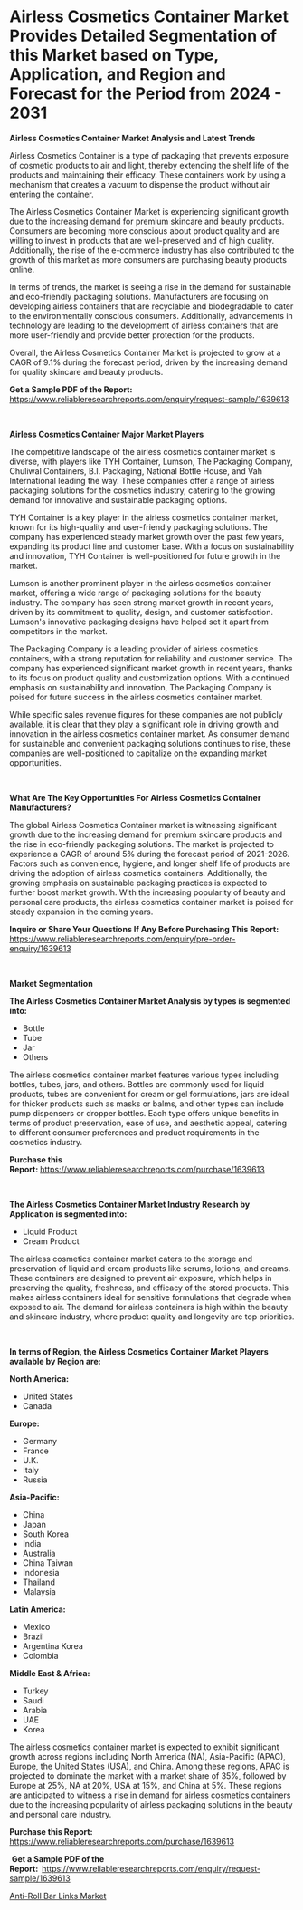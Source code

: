 <p><h1>Airless Cosmetics Container Market Provides Detailed Segmentation of this Market based on Type, Application, and Region and Forecast for the Period from 2024 - 2031</h1></p><p><strong>Airless Cosmetics Container Market Analysis and Latest Trends</strong></p>
<p><p>Airless Cosmetics Container is a type of packaging that prevents exposure of cosmetic products to air and light, thereby extending the shelf life of the products and maintaining their efficacy. These containers work by using a mechanism that creates a vacuum to dispense the product without air entering the container.</p><p>The Airless Cosmetics Container Market is experiencing significant growth due to the increasing demand for premium skincare and beauty products. Consumers are becoming more conscious about product quality and are willing to invest in products that are well-preserved and of high quality. Additionally, the rise of the e-commerce industry has also contributed to the growth of this market as more consumers are purchasing beauty products online.</p><p>In terms of trends, the market is seeing a rise in the demand for sustainable and eco-friendly packaging solutions. Manufacturers are focusing on developing airless containers that are recyclable and biodegradable to cater to the environmentally conscious consumers. Additionally, advancements in technology are leading to the development of airless containers that are more user-friendly and provide better protection for the products.</p><p>Overall, the Airless Cosmetics Container Market is projected to grow at a CAGR of 9.1% during the forecast period, driven by the increasing demand for quality skincare and beauty products.</p></p>
<p><strong>Get a Sample PDF of the Report:&nbsp;</strong> <a href="https://www.reliableresearchreports.com/enquiry/request-sample/1639613">https://www.reliableresearchreports.com/enquiry/request-sample/1639613</a></p>
<p>&nbsp;</p>
<p><strong>Airless Cosmetics Container Major Market Players</strong></p>
<p><p>The competitive landscape of the airless cosmetics container market is diverse, with players like TYH Container, Lumson, The Packaging Company, Chuliwal Containers, B.I. Packaging, National Bottle House, and Vah International leading the way. These companies offer a range of airless packaging solutions for the cosmetics industry, catering to the growing demand for innovative and sustainable packaging options.</p><p>TYH Container is a key player in the airless cosmetics container market, known for its high-quality and user-friendly packaging solutions. The company has experienced steady market growth over the past few years, expanding its product line and customer base. With a focus on sustainability and innovation, TYH Container is well-positioned for future growth in the market.</p><p>Lumson is another prominent player in the airless cosmetics container market, offering a wide range of packaging solutions for the beauty industry. The company has seen strong market growth in recent years, driven by its commitment to quality, design, and customer satisfaction. Lumson's innovative packaging designs have helped set it apart from competitors in the market.</p><p>The Packaging Company is a leading provider of airless cosmetics containers, with a strong reputation for reliability and customer service. The company has experienced significant market growth in recent years, thanks to its focus on product quality and customization options. With a continued emphasis on sustainability and innovation, The Packaging Company is poised for future success in the airless cosmetics container market.</p><p>While specific sales revenue figures for these companies are not publicly available, it is clear that they play a significant role in driving growth and innovation in the airless cosmetics container market. As consumer demand for sustainable and convenient packaging solutions continues to rise, these companies are well-positioned to capitalize on the expanding market opportunities.</p></p>
<p>&nbsp;</p>
<p><strong>What Are The Key Opportunities For Airless Cosmetics Container Manufacturers?</strong></p>
<p><p>The global Airless Cosmetics Container market is witnessing significant growth due to the increasing demand for premium skincare products and the rise in eco-friendly packaging solutions. The market is projected to experience a CAGR of around 5% during the forecast period of 2021-2026. Factors such as convenience, hygiene, and longer shelf life of products are driving the adoption of airless cosmetics containers. Additionally, the growing emphasis on sustainable packaging practices is expected to further boost market growth. With the increasing popularity of beauty and personal care products, the airless cosmetics container market is poised for steady expansion in the coming years.</p></p>
<p><strong>Inquire or Share Your Questions If Any Before Purchasing This Report:</strong> <a href="https://www.reliableresearchreports.com/enquiry/pre-order-enquiry/1639613">https://www.reliableresearchreports.com/enquiry/pre-order-enquiry/1639613</a></p>
<p>&nbsp;</p>
<p><strong>Market Segmentation</strong></p>
<p><strong>The Airless Cosmetics Container Market Analysis by types is segmented into:</strong></p>
<p><ul><li>Bottle</li><li>Tube</li><li>Jar</li><li>Others</li></ul></p>
<p><p>The airless cosmetics container market features various types including bottles, tubes, jars, and others. Bottles are commonly used for liquid products, tubes are convenient for cream or gel formulations, jars are ideal for thicker products such as masks or balms, and other types can include pump dispensers or dropper bottles. Each type offers unique benefits in terms of product preservation, ease of use, and aesthetic appeal, catering to different consumer preferences and product requirements in the cosmetics industry.</p></p>
<p><strong>Purchase this Report:&nbsp;</strong><a href="https://www.reliableresearchreports.com/purchase/1639613">https://www.reliableresearchreports.com/purchase/1639613</a></p>
<p>&nbsp;</p>
<p><strong>The Airless Cosmetics Container Market Industry Research by Application is segmented into:</strong></p>
<p><ul><li>Liquid Product</li><li>Cream Product</li></ul></p>
<p><p>The airless cosmetics container market caters to the storage and preservation of liquid and cream products like serums, lotions, and creams. These containers are designed to prevent air exposure, which helps in preserving the quality, freshness, and efficacy of the stored products. This makes airless containers ideal for sensitive formulations that degrade when exposed to air. The demand for airless containers is high within the beauty and skincare industry, where product quality and longevity are top priorities.</p></p>
<p>&nbsp;</p>
<p><strong>In terms of Region, the Airless Cosmetics Container Market Players available by Region are:</strong></p>
<p>
    <p> <strong> North America: </strong>
        <ul>
            <li>United States</li>
            <li>Canada</li>
        </ul>
        </p> 
    <p> <strong> Europe: </strong>
        <ul>
            <li>Germany</li>
            <li>France</li>
            <li>U.K.</li>
            <li>Italy</li>
            <li>Russia</li>
        </ul>
        </p> 
    <p> <strong> Asia-Pacific: </strong>
        <ul>
            <li>China</li>
            <li>Japan</li>
            <li>South Korea</li>
            <li>India</li>
            <li>Australia</li>
            <li>China Taiwan</li>
            <li>Indonesia</li>
            <li>Thailand</li>
            <li>Malaysia</li>
        </ul>
        </p> 
    <p> <strong> Latin America: </strong>
        <ul>
            <li>Mexico</li>
            <li>Brazil</li>
            <li>Argentina Korea</li>
            <li>Colombia</li>
        </ul>
        </p> 
    <p> <strong> Middle East & Africa: </strong>
        <ul>
            <li>Turkey</li>
            <li>Saudi</li>
            <li>Arabia</li>
            <li>UAE</li>
            <li>Korea</li>
        </ul>
    </p>
    </p>
<p><p>The airless cosmetics container market is expected to exhibit significant growth across regions including North America (NA), Asia-Pacific (APAC), Europe, the United States (USA), and China. Among these regions, APAC is projected to dominate the market with a market share of 35%, followed by Europe at 25%, NA at 20%, USA at 15%, and China at 5%. These regions are anticipated to witness a rise in demand for airless cosmetics containers due to the increasing popularity of airless packaging solutions in the beauty and personal care industry.</p></p>
<p><strong>Purchase this Report: </strong><a href="https://www.reliableresearchreports.com/purchase/1639613">https://www.reliableresearchreports.com/purchase/1639613</a></p>
<p>&nbsp;<strong>Get a Sample PDF of the Report:&nbsp;&nbsp;</strong><a href="https://www.reliableresearchreports.com/enquiry/request-sample/1639613">https://www.reliableresearchreports.com/enquiry/request-sample/1639613</a></p>
<p><strong></strong></p>
<p><p><a href="https://scarlet-rocket-c63.notion.site/Anti-Roll-Bar-Links-Market-Size-Share-Trends-Analysis-Report-By-Material-By-Type-By-End-user-B-e36eada68131431492d4ee9289e6ab83">Anti-Roll Bar Links Market</a></p></p>